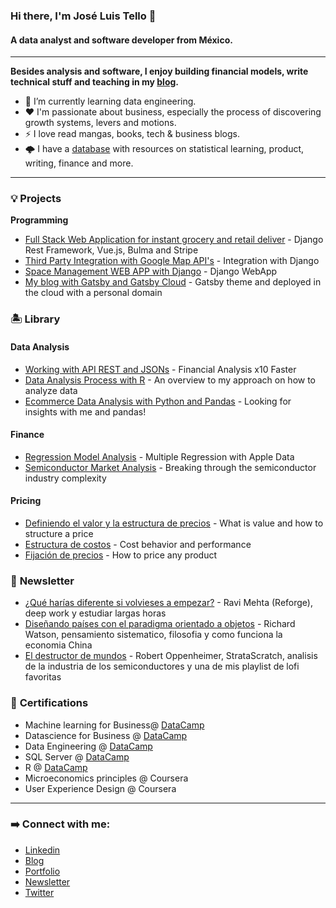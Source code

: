 ### Hi there, I'm José Luis Tello 👋 

#### A data analyst and software developer from México.
---

**Besides analysis and software, I enjoy building financial models, write technical stuff and teaching in my [blog](https://joseluistello.live/).**

- 🌱 I’m currently learning data engineering.
- ❤️ I'm passionate about business, especially the process of discovering growth systems, levers and motions.
- ⚡ I love read mangas, books, tech & business blogs.
- 🌩️ I have a [database](https://www.notion.so/joseluistello/resources-3b96a11183d342b889c95e9bcb1e0c7f) with resources on statistical learning, product, writing, finance and more.

---

### 💡 **Projects**

**Programming**
- [Full Stack Web Application for instant grocery and retail deliver](https://github.com/joseluistello/Kkoma-Food/blob/main/README.md) - Django Rest Framework, Vue.js, Bulma and Stripe
- [Third Party Integration with Google Map API's](https://github.com/joseluistello/Django_Google_API) - Integration with Django
- [Space Management WEB APP with Django](https://github.com/joseluistello/ToDo-List) - Django WebApp
- [My blog with Gatsby and Gatsby Cloud](https://joseluistello.live/) - Gatsby theme and deployed in the cloud with a personal domain


### 🏝️ **Library**

#### **Data Analysis** 

- [Working with API REST and JSONs](https://joseluistello.live/trabajando-con-una-api-financiera) - Financial Analysis x10 Faster
- [Data Analysis Process with R](https://joseluistello.live/my-data-analysis-approach) - An overview to my approach on how to analyze data 
- [Ecommerce Data Analysis with Python and Pandas](https://joseluistello.live/analizando-un-ecommerce-con-python-y-pandas) - Looking for insights with me and pandas!

#### **Finance** 

- [Regression Model Analysis](https://github.com/joseluistello/Regression-Analysis-Apple-Data) - Multiple Regression with Apple Data
- [Semiconductor Market Analysis](https://joseluistello.live/semiconductor-industry-analysis) - Breaking through the semiconductor industry complexity 

#### **Pricing**

- [Definiendo el valor y la estructura de precios](https://joseluistello.live/una-introduccion-al-valor-y-las-estructuras-de-precios) - What is value and how to structure a price
- [Estructura de costos](https://joseluistello.live/estructura-de-costos) - Cost behavior and performance 
- [Fijación de precios](https://joseluistello.live/fijacion-de-precios) - How to price any product

### 🌙 **Newsletter**

- [¿Qué harías diferente si volvieses a empezar?](https://simplificandola.substack.com/p/volver-a-empezar) - Ravi Mehta (Reforge), deep work y estudiar largas horas
- [Diseñando países con el paradigma orientado a objetos](https://simplificandola.substack.com/p/disenando-paises-con-el-paradigma) - Richard Watson, pensamiento sistematico, filosofia y como funciona la economia China
- [El destructor de mundos](https://simplificandola.substack.com/p/el-destructor-de-mundos) - Robert Oppenheimer, StrataScratch, analisis de la industria de los semiconductores y una de mis playlist de lofi favoritas

### 📝 **Certifications**

* Machine learning for Business@ [DataCamp](https://www.datacamp.com/statement-of-accomplishment/course/fa94eaac8baff3b1f52c3da97afab7aec28a3086)
* Datascience for Business @ [DataCamp](https://www.datacamp.com/statement-of-accomplishment/course/84fb887d77564f69ca9ab75a1d2a61f8ed7b8e02)
* Data Engineering @ [DataCamp](https://www.datacamp.com/statement-of-accomplishment/course/22360d1cd55e54966f0229fed9a0b174e6182517)
* SQL Server @ [DataCamp](https://www.datacamp.com/statement-of-accomplishment/course/d4220a7a486a1662c9a2c942c64fbd6683b8cb22)
* R @ [DataCamp](https://www.datacamp.com/statement-of-accomplishment/course/1e3fbdb8de798fb4897bf2e97e9f53d59828086b)
* Microeconomics principles @ Coursera
* User Experience Design @ Coursera

---

### ➡️ **Connect with me:**

* [Linkedin](https://www.linkedin.com/in/joseluistello/)
* [Blog](https://joseluistello.live/)
* [Portfolio](https://joseluistello.github.io/)
* [Newsletter](https://simplificandola.substack.com//)
* [Twitter](https://twitter.com/jotaele_tello)






